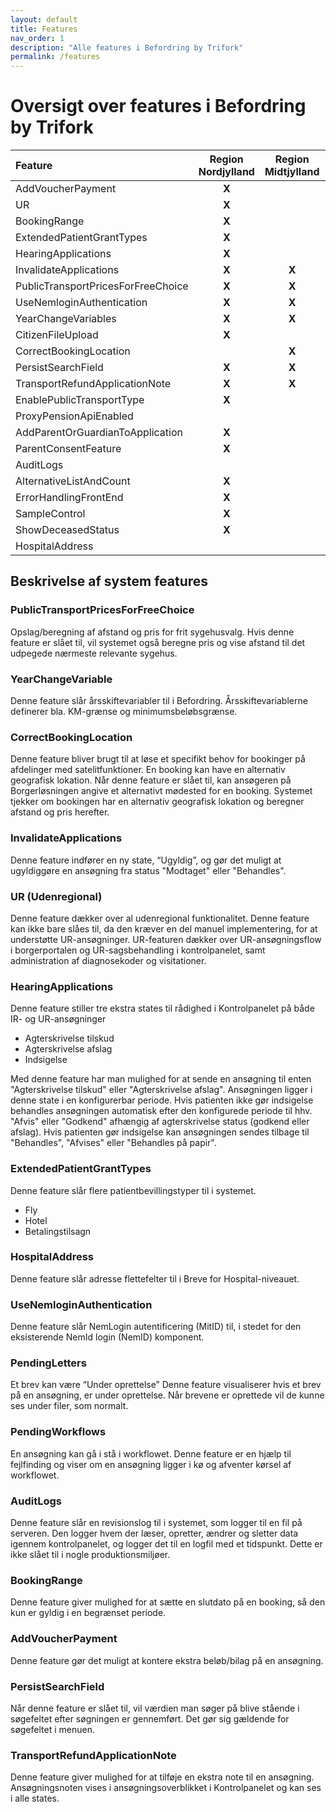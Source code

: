 ```yaml
---
layout: default
title: Features
nav_order: 1
description: "Alle features i Befordring by Trifork"
permalink: /features
---
```


# Oversigt over features i Befordring by Trifork

| Feature                             | Region Nordjylland    | Region Midtjylland  | Region Syddanmark       | Region Sjælland    | 
| :--------------------------------   |:---------------------:| :------------------:| :----------------------:| :-----------------:| 
| AddVoucherPayment                   | **X**                 |                     |                         |                    |
| UR                                  | **X**                 |                     |                         |                    |
| BookingRange                        | **X**                 |                     |                         |                    |               
| ExtendedPatientGrantTypes           | **X**                 |                     |                         |                    |               
| HearingApplications                 | **X**                 |                     |                         |                    | 
| InvalidateApplications              | **X**                 | **X**               |                         |                    | 
| PublicTransportPricesForFreeChoice  | **X**                 | **X**               |                         | **X**              |
| UseNemloginAuthentication           | **X**                 | **X**               | **X**                   | **X**              |
| YearChangeVariables                 | **X**                 | **X**               | **X**                   | **X**              |
| CitizenFileUpload                   | **X**                 |                     |                         |                    | 
| CorrectBookingLocation              |                       | **X**               |                         |                    |
| PersistSearchField                  | **X**                 | **X**               | **X**                   |                    |
| TransportRefundApplicationNote      | **X**                 | **X**               |                         |                    |
| EnablePublicTransportType           | **X**                 |                     |                         |                    |
| ProxyPensionApiEnabled              |                       |                     |                         |                    |
| AddParentOrGuardianToApplication    | **X**                 |                     |                         |                    |  
| ParentConsentFeature                | **X**                 |                     |                         | **X**              |
| AuditLogs                           |                       |                     |                         | **X**              |
| AlternativeListAndCount             | **X**                 |                     |                         | **X**              |
| ErrorHandlingFrontEnd               | **X**                 |                     |                         |                    | 
| SampleControl                       | **X**                 |                     |                         |                    | 
| ShowDeceasedStatus                  | **X**                 |                     |                         |                    |
| HospitalAddress                     |                       |                     | **X**                   |                    |

## Beskrivelse af system features

### PublicTransportPricesForFreeChoice
Opslag/beregning af afstand og pris for frit sygehusvalg. Hvis denne feature er slået til, vil systemet også beregne pris og vise afstand til det udpegede nærmeste relevante sygehus.

### YearChangeVariable
Denne feature slår årsskiftevariabler til i Befordring. Årsskiftevariablerne definerer bla. KM-grænse og minimumsbeløbsgrænse.

### CorrectBookingLocation
Denne feature bliver brugt til at løse et specifikt behov for bookinger på afdelinger med satelitfunktioner. En booking kan have en alternativ geografisk lokation. Når denne feature er slået til, kan ansøgeren på Borgerløsningen angive et alternativt mødested for en booking. Systemet tjekker om bookingen har en alternativ geografisk lokation og beregner afstand og pris herefter.

### InvalidateApplications
Denne feature indfører en ny state, “Ugyldig”, og gør det muligt at ugyldiggøre en ansøgning fra status "Modtaget" eller "Behandles".

### UR (Udenregional)
Denne feature dækker over al udenregional funktionalitet. Denne feature kan ikke bare slåes til, da den kræver en del manuel implementering, for at understøtte UR-ansøgninger.
UR-featuren dækker over UR-ansøgningsflow i borgerportalen og UR-sagsbehandling i kontrolpanelet, samt administration af diagnosekoder og visitationer.

### HearingApplications
Denne feature stiller tre ekstra states til rådighed i Kontrolpanelet på både IR- og UR-ansøgninger
- Agterskrivelse tilskud
- Agterskrivelse afslag
- Indsigelse

Med denne feature har man mulighed for at sende en ansøgning til enten "Agterskrivelse tilskud" eller "Agterskrivelse afslag". Ansøgningen ligger i denne state i en konfigurerbar periode. Hvis patienten ikke gør indsigelse behandles ansøgningen automatisk efter den konfigurede periode til hhv. "Afvis" eller "Godkend" afhængig af agterskrivelse status (godkend eller afslag). Hvis patienten gør indsigelse kan ansøgningen sendes tilbage til "Behandles", "Afvises" eller "Behandles på papir".

### ExtendedPatientGrantTypes
Denne feature slår flere patientbevillingstyper til i systemet.
- Fly
- Hotel
- Betalingstilsagn

### HospitalAddress
Denne feature slår adresse flettefelter til i Breve for Hospital-niveauet.

### UseNemloginAuthentication
Denne feature slår NemLogin autentificering (MitID) til, i stedet for den eksisterende NemId login (NemID) komponent.

### PendingLetters
Et brev kan være “Under oprettelse” 
Denne feature visualiserer hvis et brev på en ansøgning, er under oprettelse. Når brevene er oprettede vil de kunne ses under filer, som normalt.

### PendingWorkflows
En ansøgning kan gå i stå i workflowet.
Denne feature er en hjælp til fejlfinding og viser om en ansøgning ligger i kø og afventer kørsel af workflowet.

### AuditLogs
Denne feature slår en revisionslog til i systemet, som logger til en fil på serveren. Den logger hvem der læser, opretter, ændrer og sletter data igennem kontrolpanelet, og logger det til en logfil med et tidspunkt. Dette er ikke slået til i nogle produktionsmiljøer.

### BookingRange
Denne feature giver mulighed for at sætte en slutdato på en booking, så den kun er gyldig i en begrænset periode.

### AddVoucherPayment
Denne feature gør det muligt at kontere ekstra beløb/bilag på en ansøgning.

### PersistSearchField
Når denne feature er slået til, vil værdien man søger på blive stående i søgefeltet efter søgningen er gennemført. Det gør sig gældende for søgefeltet i menuen.

### TransportRefundApplicationNote
Denne feature giver mulighed for at tilføje en ekstra note til en ansøgning. Ansøgningsnoten vises i ansøgningsoverblikket i Kontrolpanelet og kan ses i alle states.
